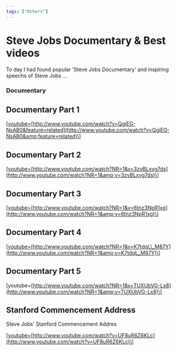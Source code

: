 ```yaml
---
tags: ["Others"]
---
```


# Steve Jobs Documentary & Best videos
<!--markdownlint-disable MD013 MD029 MD036 MD024 MD033 MD040 MD042 MD001 MD051 MD025 MD052-->
To day I had found popular 'Steve Jobs Documentary' and inspiring speechs of Steve Jobs ...

### **Documentary**

## Documentary Part 1

[[youtube=](http://www.youtube.com/watch?v=QgiEG-NsAB0&feature=related)[http://www.youtube.com/watch?v=QgiEG-NsAB0&feature=related](http://www.youtube.com/watch?v=QgiEG-NsAB0&amp;feature=related)\]

## Documentary Part 2

[\[youtube=](http://www.youtube.com/watch?NR=1&v=3zvBLxvg7ds)[http://www.youtube.com/watch?NR=1&v=3zvBLxvg7ds](http://www.youtube.com/watch?NR=1&amp;v=3zvBLxvg7ds)\]

## Documentary Part 3

[\[youtube=](http://www.youtube.com/watch?NR=1&v=6tnz3NpR1xg)[http://www.youtube.com/watch?NR=1&v=6tnz3NpR1xg](http://www.youtube.com/watch?NR=1&amp;v=6tnz3NpR1xg)\]

## Documentary Part 4

[\[youtube=](http://www.youtube.com/watch?NR=1&v=K7tdqL_M87Y)[http://www.youtube.com/watch?NR=1&v=K7tdqL\_M87Y](http://www.youtube.com/watch?NR=1&amp;v=K7tdqL_M87Y)\]

## Documentary Part 5

\[youtube=[http://www.youtube.com/watch?NR=1&v=TUXUbVG-Lx8](http://www.youtube.com/watch?NR=1&amp;v=TUXUbVG-Lx8)\]

## Stanford Commencement Address

Steve Jobs' Stanford Commencement Addres

[\[youtube=](http://www.youtube.com/watch?v=UF8uR6Z6KLc)[http://www.youtube.com/watch?v=UF8uR6Z6KLc](http://www.youtube.com/watch?v=UF8uR6Z6KLc)\]
